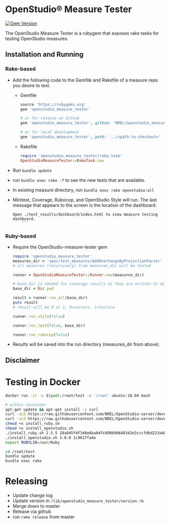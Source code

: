 # OpenStudio® Measure Tester

[![Gem Version](https://badge.fury.io/rb/openstudio_measure_tester.svg)](https://badge.fury.io/rb/openstudio_measure_tester)

The OpenStudio Measure Tester is a rubygem that exposes rake tasks for testing OpenStudio measures.

## Installation and Running

### Rake-based

* Add the following code to the Gemfile and Rakefile of a measure repo you desire to test.

    * Gemfile
        ```ruby
        source 'https://rubygems.org'
        gem 'openstudio_measure_tester'
        
        # or for release on Github
        gem 'openstudio_measure_tester', github: 'NREL/openstudio_measure_tester_gem', branch: 'develop'
        
        # or for local development
        gem 'openstudio_measure_tester', path: '../<path-to-checkout>'
        ```
    
    * Rakefile
    
        ```ruby
        require 'openstudio_measure_tester/rake_task'
        OpenStudioMeasureTester::RakeTask.new
        ```
    
* Run `bundle update`
* run `bundle exec rake -T` to see the new tests that are available.
* In existing measure directory, run `bundle exec rake openstudio:all`
* Minitest, Coverage, Rubocop, and OpenStudio Style will run. The last message that appears to the screen is the location of the dashboard.

    ```
    Open ./test_results/dashboard/index.html to view measure testing dashboard.
        ```

### Ruby-based

* Require the OpenStudio-measure-tester gem

   ```ruby
   require 'openstudio_measure_tester'
   measures_dir = 'spec/test_measures/AddOverhangsByProjectionFactor'
   # all measures (recursively) from measures_dir will be tested

   runner = OpenStudioMeasureTester::Runner.new(measures_dir)

   # base_dir is needed for coverage results as they are written to disk on the at_exit calls
   base_dir = Dir.pwd

   result = runner.run_all(base_dir)
   puts result
   # result will be 0 or 1, 0=success, 1=failure

   runner.run_style(false)

   runner.run_test(false, base_dir)

   runner.run_rubocop(false)
   ```

* Results will be saved into the run directory (measures_dir from above).    

## Disclaimer

# Testing in Docker

```bash
docker run -it -v $(pwd):/root/test -w '/root' ubuntu:18.04 bash

# within container
apt-get update && apt-get install -y curl
curl -sLO https://raw.githubusercontent.com/NREL/OpenStudio-server/develop/docker/deployment/scripts/install_ruby.sh
curl -sLO https://raw.githubusercontent.com/NREL/OpenStudio-server/develop/ci/travis/install_openstudio.sh
chmod +x install_ruby.sh
chmod +x install_openstudio.sh
./install_ruby.sh 2.5.5 28a945fdf340e6ba04fc890b98648342e3cccfd6d223a48f3810572f11b2514c
./install_openstudio.sh 3.0.0 1c9617fa4e
export RUBYLIB=/usr/Ruby

cd /root/test
bundle update
bundle exec rake
```

# Releasing

* Update change log
* Update version in `/lib/openstudio_measure_tester/version.rb`
* Merge down to master
* Release via github
* run `rake release` from master  
